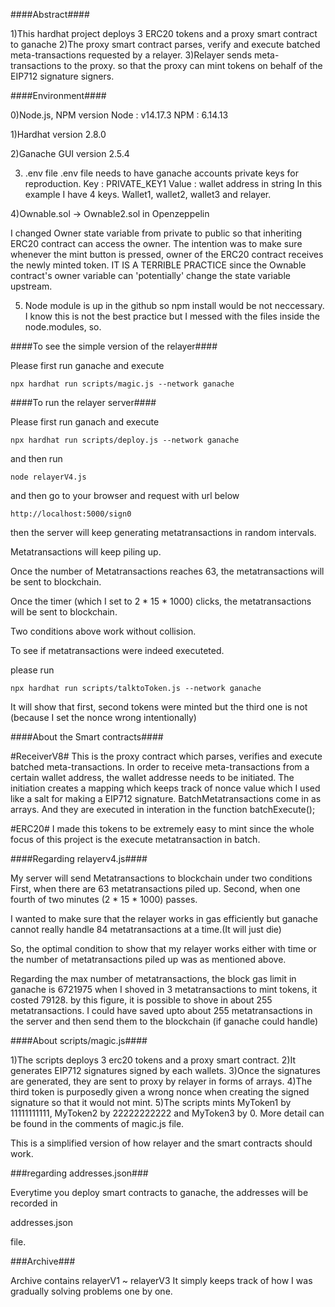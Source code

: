 ####Abstract####

1)This hardhat project deploys 3 ERC20 tokens and a proxy smart contract to ganache
2)The proxy smart contract parses, verify and execute batched meta-transactions requested by a relayer.
3)Relayer sends meta-transactions to the proxy. so that the proxy can mint tokens on behalf of the EIP712 signature signers.




####Environment####

0)Node.js, NPM version
Node : v14.17.3
NPM : 6.14.13

1)Hardhat version
2.8.0

2)Ganache GUI version
2.5.4

3) .env file
.env file needs to have ganache accounts private keys for reproduction.
Key : PRIVATE_KEY1
Value : wallet address in string
In this example I have 4 keys. Wallet1, wallet2, wallet3 and relayer.

4)Ownable.sol -> Ownable2.sol in Openzeppelin

I changed Owner state variable from private to public so that inheriting ERC20 contract can access the owner. The intention was to make sure whenever the mint button is pressed, owner of the ERC20
contract receives the newly minted token. IT IS A TERRIBLE PRACTICE since the Ownable contract's owner variable can 'potentially' change the state variable upstream.

5) Node module is up in the github
so npm install would be not neccessary.
I know this is not the best practice but I messed with the files inside the node.modules, so.




####To see the simple version of the relayer####

Please first run ganache and execute

    npx hardhat run scripts/magic.js --network ganache

####To run the relayer server####

Please first run ganach and execute

    npx hardhat run scripts/deploy.js --network ganache

and then run

    node relayerV4.js

and then go to your browser and request with url below

    http://localhost:5000/sign0

then the server will keep generating metatransactions in random intervals.

Metatransactions will keep piling up.

Once the number of Metatransactions reaches 63, the metatransactions will be sent to blockchain.

Once the timer (which I set to 2 * 15 * 1000) clicks, the metatransactions will be sent to blockchain.

Two conditions above work without collision.

To see if metatransactions were indeed executeted.

please run

    npx hardhat run scripts/talktoToken.js --network ganache

It will show that first, second tokens were minted but the third one is not
(because I set the nonce wrong intentionally)




####About the Smart contracts####

#ReceiverV8#
This is the proxy contract which parses, verifies and execute batched meta-transactions.
In order to receive meta-transactions from a certain wallet address, the wallet addresse needs to be initiated. The initiation creates a mapping which keeps track of nonce value which I used like a salt for making a EIP712 signature.
BatchMetatransactions come in as arrays. And they are executed in interation in the function
batchExecute();



#ERC20#
I made this tokens to be extremely easy to mint since the whole focus of this project is the execute metatransaction in batch.




####Regarding relayerv4.js####

My server will send Metatransactions to blockchain under two conditions
First, when there are 63 metatransactions piled up.
Second, when one fourth of two minutes (2 * 15 * 1000) passes.

I wanted to make sure that the relayer works in gas efficiently but ganache cannot really
handle 84 metatransactions at a time.(It will just die)

So, the optimal condition to show that my relayer works either with time or the number of metatransactions piled up was as mentioned above.

Regarding the max number of metatransactions,
the block gas limit in ganache is 6721975
when I shoved in 3 metatransactions to mint tokens, it costed 79128.
by this figure, it is possible to shove in about 255 metatransactions.
I could have saved upto about 255 metatransactions in the server and then send them to the blockchain
(if ganache could handle)



####About scripts/magic.js#### 

1)The scripts deploys 3 erc20 tokens and a proxy smart contract.
2)It generates EIP712 signatures signed by each wallets.
3)Once the signatures are generated, they are sent to proxy by relayer in forms of arrays.
4)The third token is purposedly given a wrong nonce when creating the signed signature so that it would not mint.
5)The scripts mints MyToken1 by 11111111111, MyToken2 by 22222222222 and MyToken3 by 0.
More detail can be found in the comments of magic.js file.

This is a simplified version of how relayer and the smart contracts should work.



###regarding addresses.json###

Everytime you deploy smart contracts to ganache, the addresses will be recorded in

addresses.json

file.




###Archive###

Archive contains relayerV1 ~ relayerV3
It simply keeps track of how I was gradually solving problems one by one.
